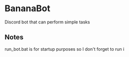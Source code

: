 # BananaBot
Discord bot that can perform simple tasks
## Notes
run_bot.bat is for startup purposes so I don't forget to run i
